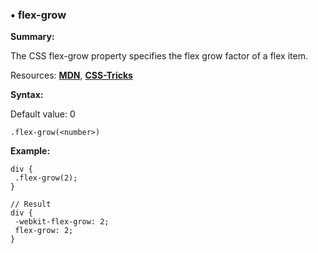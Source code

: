 ### <a name="flex-grow"></a> &#8226; flex-grow
**Summary:**

The CSS flex-grow property specifies the flex grow factor of a flex item.

Resources: **[MDN](https://developer.mozilla.org/en-US/docs/Web/CSS/flex-grow)**, **[CSS-Tricks](http://css-tricks.com/almanac/properties/f/flex-grow/)**

**Syntax:**

Default value: 0

    .flex-grow(<number>) 
  
**Example:**

    div {
     .flex-grow(2);
    }
    
    // Result
    div {
     -webkit-flex-grow: 2;
     flex-grow: 2;
    }

